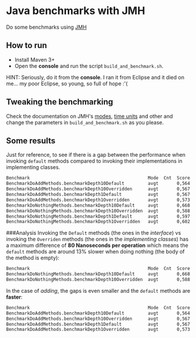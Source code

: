 # Java benchmarks with JMH

Do some benchmarks using [JMH](https://openjdk.java.net/projects/code-tools/jmh/)

## How to run
* Install Maven 3+
* Open the **console** and run the script `build_and_benchmark.sh`. 

HINT: Seriously, do it from the **console**. I ran it from Eclipse and it died on me... my poor Eclipse, so young, so full of hope :'( 

## Tweaking the benchmarking
Check the documentation on JMH's [modes](http://tutorials.jenkov.com/java-performance/jmh.html#jmh-benchmark-modes), [time units](http://tutorials.jenkov.com/java-performance/jmh.html#benchmark-time-units) and other and change the parameters in `build_and_benchmark.sh` as you please.

## Some results
Just for reference, to see if there is a gap between the performance when invoking `default` methods compared to invoking their implementations in implementing classes.

```bash
Benchmark                                             Mode  Cnt  Score   Error  Units
BenchmarkDoAddMethods.benchmarkDepth10Default         avgt       0,564          ns/op
BenchmarkDoAddMethods.benchmarkDepth10Overridden      avgt       0,567          ns/op
BenchmarkDoAddMethods.benchmarkDepth1Default          avgt       0,567          ns/op
BenchmarkDoAddMethods.benchmarkDepth1Overridden       avgt       0,573          ns/op
BenchmarkDoNothingMethods.benchmarkDepth10Default     avgt       0,668          ns/op
BenchmarkDoNothingMethods.benchmarkDepth10Overridden  avgt       0,588          ns/op
BenchmarkDoNothingMethods.benchmarkDepth1Default      avgt       0,597          ns/op
BenchmarkDoNothingMethods.benchmarkDepth1Overridden   avgt       0,602          ns/op
```

###Analysis
Invoking the `Default` methods (the ones in the *interface*) vs invoking the `Overriden` methods (the ones in the *implementing classes*) has a maximum difference of **80 Nanoseconds per operation** which means the `default` methods are around 13% slower when doing nothing (the body of the method is empty):

```bash
Benchmark                                             Mode  Cnt  Score   Error  Units
BenchmarkDoNothingMethods.benchmarkDepth10Default     avgt       0,668          ns/op
BenchmarkDoNothingMethods.benchmarkDepth10Overridden  avgt       0,588          ns/op
```

In the case of *adding*, the gaps is even smaller and the `default` methods are **faster**:


```bash
Benchmark                                             Mode  Cnt  Score   Error  Units
BenchmarkDoAddMethods.benchmarkDepth10Default         avgt       0,564          ns/op
BenchmarkDoAddMethods.benchmarkDepth10Overridden      avgt       0,567          ns/op
BenchmarkDoAddMethods.benchmarkDepth1Default          avgt       0,567          ns/op
BenchmarkDoAddMethods.benchmarkDepth1Overridden       avgt       0,573          ns/op
```
